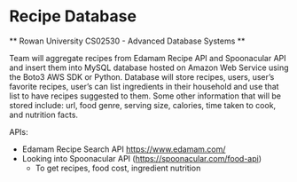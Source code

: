 # Recipe Database
** Rowan University CS02530 - Advanced Database Systems **

Team will aggregate recipes from Edamam Recipe API and Spoonacular API and insert them into MySQL database hosted on Amazon Web Service using the Boto3 AWS SDK or Python. Database will store recipes, users, user’s favorite recipes, user’s can list ingredients in their household and use that list to have recipes suggested to them. Some other information that will be stored include: url, food genre, serving size, calories, time taken to cook, and nutrition facts.

APIs:
- Edamam Recipe Search API https://www.edamam.com/ 
- Looking into Spoonacular API (https://spoonacular.com/food-api)
  - To get recipes, food cost, ingredient nutrition

